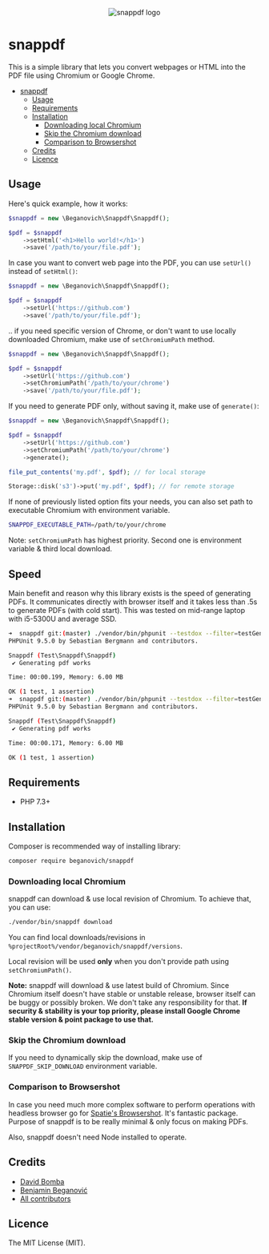 <p align="center">
    <img src="https://raw.githubusercontent.com/beganovich/snappdf/master/cover.png" alt="snappdf logo">
</p>

# snappdf
This is a simple library that lets you convert webpages or HTML into the PDF file using Chromium or Google Chrome.

- [snappdf](#snappdf)
  * [Usage](#usage)
  * [Requirements](#requirements)
  * [Installation](#installation)
    + [Downloading local Chromium](#downloading-local-chromium)
    + [Skip the Chromium download](#skip-the-chromium-download)
    + [Comparison to Browsershot](#comparison-to-browsershot)
  * [Credits](#credits)
  * [Licence](#licence)

## Usage

Here's quick example, how it works:

```php
$snappdf = new \Beganovich\Snappdf\Snappdf();

$pdf = $snappdf
    ->setHtml('<h1>Hello world!</h1>')
    ->save('/path/to/your/file.pdf');
```

In case you want to convert web page into the PDF, you can use `setUrl()` instead of `setHtml()`:

```php
$snappdf = new \Beganovich\Snappdf\Snappdf();

$pdf = $snappdf
    ->setUrl('https://github.com')
    ->save('/path/to/your/file.pdf');
```

.. if you need specific version of Chrome, or don't want to use locally downloaded Chromium, make use of `setChromiumPath` method.

```php
$snappdf = new \Beganovich\Snappdf\Snappdf();

$pdf = $snappdf
    ->setUrl('https://github.com')
    ->setChromiumPath('/path/to/your/chrome')
    ->save('/path/to/your/file.pdf');
```

If you need to generate PDF only, without saving it, make use of `generate()`:

```php
$snappdf = new \Beganovich\Snappdf\Snappdf();

$pdf = $snappdf
    ->setUrl('https://github.com')
    ->setChromiumPath('/path/to/your/chrome')
    ->generate();

file_put_contents('my.pdf', $pdf); // for local storage

Storage::disk('s3')->put('my.pdf', $pdf); // for remote storage
```

If none of previously listed option fits your needs, you can also set path to executable Chromium with environment variable.
```bash
SNAPPDF_EXECUTABLE_PATH=/path/to/your/chrome
```

Note: `setChromiumPath` has highest priority. Second one is environment variable & third local download.

## Speed
Main benefit and reason why this library exists is the speed of generating PDFs. It communicates directly with browser itself and it takes less than .5s to generate PDFs (with cold start). This was tested on mid-range laptop with i5-5300U and average SSD.

```bash
➜  snappdf git:(master) ./vendor/bin/phpunit --testdox --filter=testGeneratingPdfWorks
PHPUnit 9.5.0 by Sebastian Bergmann and contributors.

Snappdf (Test\Snappdf\Snappdf)
 ✔ Generating pdf works

Time: 00:00.199, Memory: 6.00 MB

OK (1 test, 1 assertion)
➜  snappdf git:(master) ./vendor/bin/phpunit --testdox --filter=testGeneratingPdfWorks
PHPUnit 9.5.0 by Sebastian Bergmann and contributors.

Snappdf (Test\Snappdf\Snappdf)
 ✔ Generating pdf works

Time: 00:00.171, Memory: 6.00 MB

OK (1 test, 1 assertion)
```


## Requirements
- PHP 7.3+

## Installation
Composer is recommended way of installing library:

```bash
composer require beganovich/snappdf
```

### Downloading local Chromium
snappdf can download & use local revision of Chromium. To achieve that, you can use:

```bash
./vendor/bin/snappdf download
```

You can find local downloads/revisions in `%projectRoot%/vendor/beganovich/snappdf/versions`.

Local revision will be used **only** when you don't provide path using `setChromiumPath()`.

**Note:** snappdf will download & use latest build of Chromium. Since Chromium itself doesn't have stable or unstable release, browser itself can be buggy or possibly broken. We don't take any responsibility for that. **If security & stability is your top priority, please install Google Chrome stable version & point package to use that.** 

### Skip the Chromium download
If you need to dynamically skip the download, make use of `SNAPPDF_SKIP_DOWNLOAD` environment variable.

### Comparison to Browsershot
In case you need much more complex software to perform operations with headless browser go for [Spatie's Browsershot](https://github.com/spatie/browsershot). It's fantastic package.
Purpose of snappdf is to be really minimal & only focus on making PDFs.

Also, snappdf doesn't need Node installed to operate.
## Credits
- [David Bomba](https://github.com/turbo124)
- [Benjamin Beganović](https://github.com/beganovich)
- [All contributors](https://github.com/beganovich/snappdf/contributors)

## Licence
The MIT License (MIT).

